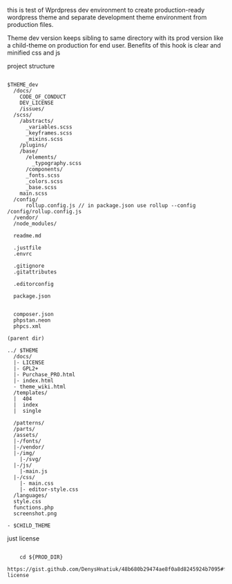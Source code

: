 this is test of Wprdpress dev environment to create production-ready wordpress theme and separate development theme environment from production files. 

Theme dev version keeps sibling to same directory with its prod version like a child-theme on production for end user.
Benefits of this hook is clear and minified css and js

project structure
```

$THEME_dev
  /docs/
    CODE_OF_CONDUCT
    DEV_LICENSE
    /issues/
  /scss/
    /abstracts/
      _variables.scss
      _keyframes.scss
      _mixins.scss
    /plugins/
    /base/
      /elements/
        _typography.scss
      /components/
      _fonts.scss
      _colors.scss
      _base.scss
    main.scss
  /config/
      rollup.config.js // in package.json use rollup --config /config/rollup.config.js
  /vendor/
  /node_modules/

  readme.md

  .justfile
  .envrc

  .gitignore
  .gitattributes

  .editorconfig

  package.json


  composer.json
  phpstan.neon
  phpcs.xml

(parent dir)

../ $THEME
  /docs/
  |- LICENSE
  |- GPL2+
  |- Purchase_PRO.html
  |- index.html
  - theme_wiki.html
  /templates/
  |  404
  |  index
  |  single

  /patterns/
  /parts/
  /assets/
  |-/fonts/
  |-/vendor/
  |-/img/
    |-/svg/
  |-/js/
    |-main.js
  |-/css/
    |- main.css
    |- editor-style.css
  /languages/
  style.css
  functions.php
  screenshot.png

- $CHILD_THEME

```

just license
```

    cd ${PROD_DIR}
    https://gist.github.com/DenysHnatiuk/48b680b29474ae8f0a8d8245924b7095#file-license

```
